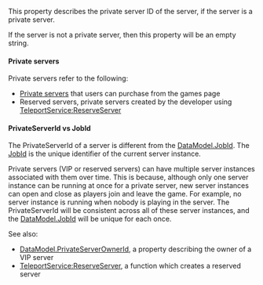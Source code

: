 This property describes the private server ID of the server, if the server
is a private server.

If the server is not a private server, then this property will be an empty
string.

#### Private servers

Private servers refer to the following:

- [Private servers](/production/monetization/private-servers) that users
  can purchase from the games page
- Reserved servers, private servers created by the developer using
  [TeleportService:ReserveServer](https://create.roblox.com/docs/reference/engine/classes/TeleportService#ReserveServer)

#### PrivateServerId vs JobId

The PrivateServerId of a server is different from the [DataModel.JobId](https://create.roblox.com/docs/reference/engine/classes/DataModel#JobId).
The [JobId](https://create.roblox.com/docs/reference/engine/classes/DataModel#JobId) is the unique identifier of the current server
instance.

Private servers (VIP or reserved servers) can have multiple server
instances associated with them over time. This is because, although only
one server instance can be running at once for a private server, new
server instances can open and close as players join and leave the game.
For example, no server instance is running when nobody is playing in the
server. The PrivateServerId will be consistent across all of these server
instances, and the [DataModel.JobId](https://create.roblox.com/docs/reference/engine/classes/DataModel#JobId) will be unique for each once.

See also:

- [DataModel.PrivateServerOwnerId](https://create.roblox.com/docs/reference/engine/classes/DataModel#PrivateServerOwnerId), a property describing the owner of a
  VIP server
- [TeleportService:ReserveServer](https://create.roblox.com/docs/reference/engine/classes/TeleportService#ReserveServer), a function which creates a reserved
  server
